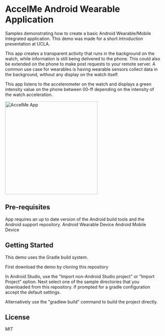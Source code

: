 AccelMe Android Wearable Application
===================================

Samples demonstrating how to create a basic Android Wearable/Mobile Integrated application. This demo was made for a short introduction presentation at UCLA.

This app creates a transparent activity that runs in the background on the watch, while information is still being delivered to the phone. This could also be extended on the phone to make post requests to your remote server. A common use case for wearables is having wearable sensors collect data in the background, without any display on the watch itself.

This app listens to the accelerometer on the watch and displays a green intensity value on the phone between 00-ff depending on the intensity of the watch acceleration.


<!-- include image extension in url -->
<!-- ![Tooltip Light](http://s21.postimg.org/ikiw1bod3/accelme1.png) -->

<img src="http://s21.postimg.org/ikiw1bod3/accelme1.png" alt="AccelMe App" width="300"/>



Pre-requisites
--------------

App requires an up to date version of the Android build tools and the Android support repository.
Android Wearable Device
Android Mobile Device


Getting Started
---------------

This demo uses the Gradle build system.

First download the demo by cloning this repository

In Android Studio, use the "Import non-Android Studio project" or 
"Import Project" option. Next select one of the sample directories that you downloaded from this
repository.
If prompted for a gradle configuration accept the default settings. 

Alternatively use the "gradlew build" command to build the project directly.


License
-------

MIT